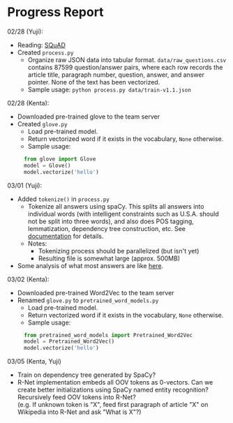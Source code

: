 # Progress Report

02/28 (Yuji):
* Reading: [SQuAD](https://arxiv.org/pdf/1606.05250.pdf)
* Created `process.py`
  * Organize raw JSON data into tabular format. `data/raw_questions.csv`
  contains 87599 question/answer pairs, where each row records
  the article title, paragraph number, question, answer, and
  answer pointer. None of the text has been vectorized.
  * Sample usage: `python process.py data/train-v1.1.json`

02/28 (Kenta):
* Downloaded pre-trained glove to the team server
* Created `glove.py`
  * Load pre-trained model.
  * Return vectorized word if it exists in the vocabulary, `None` otherwise.
  * Sample usage:
  ```python
    from glove import Glove
    model = Glove()
    model.vectorize('hello')
  ```

03/01 (Yuji):
* Added `tokenize()` in `process.py`
  * Tokenize all answers using spaCy. This splits all answers into
  individual words (with intelligent constraints such as U.S.A. should
  not be split into three words), and also does POS tagging, lemmatization,
  dependency tree construction, etc.
  See [documentation](https://spacy.io/usage/spacy-101) for details.
  * Notes:
    * Tokenizing process should be parallelized (but isn't yet)
    * Resulting file is somewhat large (approx. 500MB)
* Some analysis of what most answers are like
  [here](https://github.com/CornellDataScience/NLP_Research-SP18/tree/master/qa_transfer/analysis/answer_distribution.ipynb).

03/02 (Kenta):
* Downloaded pre-trained Word2Vec to the team server
* Renamed `glove.py` to `pretrained_word_models.py`
  * Load pre-trained model.
  * Return vectorized word if it exists in the vocabulary, `None` otherwise.
  * Sample usage:
  ```python
    from pretrained_word_models import Pretrained_Word2Vec
    model = Pretrained_Word2Vec()
    model.vectorize('hello')
  ```

03/05 (Kenta, Yuji)
* Train on dependency tree generated by SpaCy?
* R-Net implementation embeds all OOV tokens as 0-vectors. Can we create
better initializations using SpaCy named entity recognition? Recursively
feed OOV tokens into R-Net?  
(e.g. If unknown token is "X", feed first paragraph of article "X" on
Wikipedia into R-Net and ask "What is X"?) 